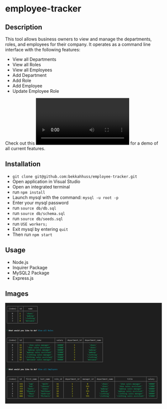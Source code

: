 # employee-tracker

## Description
This tool allows business owners to view and manage the departments, roles, and employees for their company. It operates as a command line interface with the following features:

- View all Departments 
- View all Roles 
- View all Employees 
- Add Department 
- Add Role 
- Add Employee 
- Update Employee Role

Check out this ![Walkthrough Video](https://github.com/bekkahhuss/employee-tracker/blob/main/assets/employee-tracker.mp4) for a demo of all current features.

## Installation
- `git clone git@github.com:bekkahhuss/employee-tracker.git`
- Open application in Visual Studio 
- Open an integrated terminal  
- run `npm install`
- Launch mysql with the command: `mysql -u root -p`
- Enter your mysql password
- run `source db/db.sql`
- run `source db/schema.sql`
- run `source db/seeds.sql`
- run `USE workers;`
- Exit mysql by entering `quit`
- Then run `npm start`

## Usage
- Node.js
- Inquirer Package
- MySQL2 Package
- Express.js

## Images
![Example Image](https://github.com/bekkahhuss/employee-tracker/blob/main/assets/employ-tracker-tables.png)
